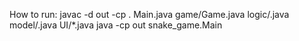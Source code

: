 How to run:
javac -d out -cp . Main.java game/Game.java logic/.java model/.java UI/*.java
java -cp out snake_game.Main

